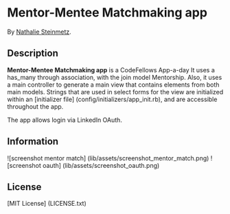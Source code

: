 # Mentor-Mentee Matchmaking app

By [Nathalie Steinmetz](http://www.linkedin.com/in/nathaliesteinmetz).

## Description
**Mentor-Mentee Matchmaking app** is a CodeFellows App-a-day It uses a has_many through association, with the join model Mentorship.  Also, it uses a main controller to generate a main view that contains elements from both main models. Strings that are used in select forms for the view are initialized within an [initializer file] (config/initializers/app_init.rb), and are accessible throughout the app.

The app allows login via LinkedIn OAuth.


## Information

![screenshot mentor match] (lib/assets/screenshot_mentor_match.png)
![screenshot oauth] (lib/assets/screenshot_oauth.png)

## License

[MIT License] (LICENSE.txt)






